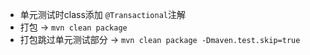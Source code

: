 - 单元测试时class添加 `@Transactional`注解
- 打包 -> `mvn clean package `
- 打包跳过单元测试部分 ->  `mvn clean package -Dmaven.test.skip=true`
